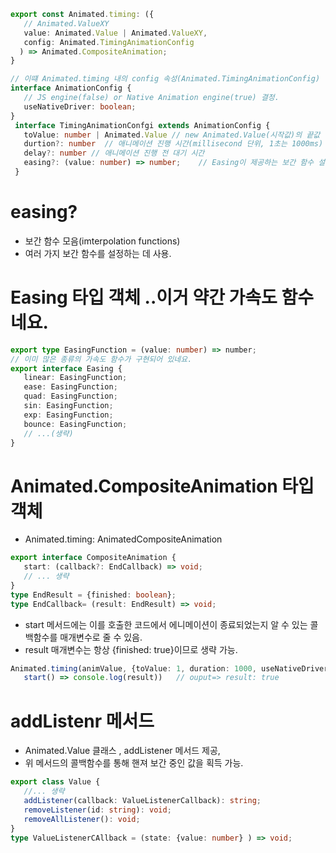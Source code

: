 
``` typescript
export const Animated.timing: ({
   // Animated.ValueXY
   value: Animated.Value | Animated.ValueXY,
   config: Animated.TimingAnimationConfig
  ) => Animated.CompositeAnimation;
}

// 이떄 Animated.timing 내의 config 속성(Animated.TimingAnimationConfig) 정보
interface AnimationConfig {
   // JS engine(false) or Native Animation engine(true) 결정.
   useNativeDriver: boolean;
}
 interface TimingAnimationConfgi extends AnimationConfig {
   toValue: number | Animated.Value // new Animated.Value(시작값)의 끝값 결정.
   durtion?: number  // 애니메이션 진행 시간(millisecond 단위, 1초는 1000ms)
   delay?: number // 애니메이션 진행 전 대기 시간
   easing?: (value: number) => number;    // Easing이 제공하는 보간 함수 설정
 }

```

# easing? 
* 보간 함수 모음(imterpolation functions) 
* 여러 가지 보간 함수를 설정하는 데 사용.

# Easing 타입 객체 ..이거 약간 가속도 함수네요.


``` typescript
export type EasingFunction = (value: number) => number;
// 이미 많은 종류의 가속도 함수가 구현되어 있네요.
export interface Easing {
   linear: EasingFunction;
   ease: EasingFunction;
   quad: EasingFunction;
   sin: EasingFunction;
   exp: EasingFunction;
   bounce: EasingFunction;
   // ...(생략)
}

```

# Animated.CompositeAnimation 타입 객체 

* Animated.timing: AnimatedCompositeAnimation

``` typescript
export interface CompositeAnimation {
   start: (callback?: EndCallback) => void;
   // ... 생략
}
type EndResult = {finished: boolean};
type EndCallback= (result: EndResult) => void;

```

* start 메서드에는 이를 호출한 코드에서 에니메이션이 종료되었는지 알 수 있는 콜백함수를 매개변수로 줄 수 있음. 
* result 매개변수는 항상 {finished: true}이므로 생략 가능.

``` typescript
Animated.timing(animValue, {toValue: 1, duration: 1000, useNativeDriver: true}.
   start() => console.log(result))   // ouput=> result: true
```

# addListenr 메서드
* Animated.Value 클래스 , addListener 메서드 제공, 
* 위 메서드의 콜백함수를 통해 핸져 보간 중인 값을 획득 가능.


``` typescript
export class Value {
   //... 생략
   addListener(callback: ValueListenerCallback): string; 
   removeListener(id: string): void;
   removeAllListener(): void;
}
type ValueListenerCAllback = (state: {value: number} ) => void;
```